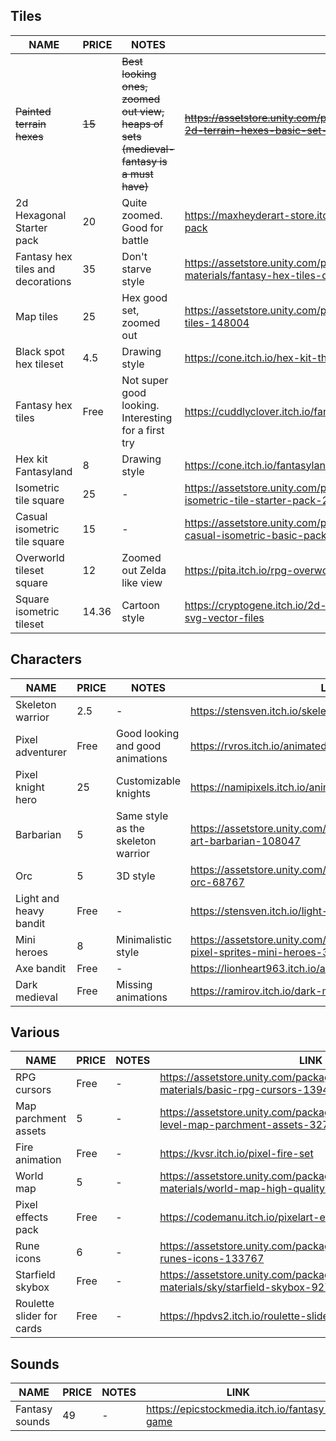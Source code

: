 
## Tiles

|NAME|PRICE|NOTES|LINK|
|---|---|---|---|
|~~Painted terrain hexes~~|~~15~~|~~Best looking ones, zoomed out view, heaps of sets (medieval-fantasy is a must have)~~|~~https://assetstore.unity.com/packages/2d/environments/painted-2d-terrain-hexes-basic-set-52258~~|
|2d Hexagonal Starter pack|20|Quite zoomed. Good for battle|https://maxheyderart-store.itch.io/2d-hexagonal-tile-starter-pack|
|Fantasy hex tiles and decorations|35|Don't starve style|https://assetstore.unity.com/packages/2d/textures-materials/fantasy-hex-tiles-decorations-133881|
|Map tiles|25|Hex good set, zoomed out|https://assetstore.unity.com/packages/2d/environments/map-tiles-148004|
|Black spot hex tileset|4.5|Drawing style|https://cone.itch.io/hex-kit-the-black-spot-tileset|
|Fantasy hex tiles|Free|Not super good looking. Interesting for a first try|https://cuddlyclover.itch.io/fantasy-hex-tiles|
|Hex kit Fantasyland|8|Drawing style|https://cone.itch.io/fantasyland|
|Isometric tile square|25|-|https://assetstore.unity.com/packages/2d/environments/2d-isometric-tile-starter-pack-27944|
|Casual isometric tile square|15|-|https://assetstore.unity.com/packages/2d/environments/2d-casual-isometric-basic-pack-143491|
|Overworld tileset square|12|Zoomed out Zelda like view|https://pita.itch.io/rpg-overworld-tileset|
|Square isometric tileset|14.36|Cartoon style|https://cryptogene.itch.io/2d-isometric-starter-style-plus-kit-svg-vector-files|

## Characters

|NAME|PRICE|NOTES|LINK|
|---|---|---|---|
|Skeleton warrior|2.5|-|https://stensven.itch.io/skeleton-warrior|
|Pixel adventurer|Free|Good looking and good animations|https://rvros.itch.io/animated-pixel-hero|
|Pixel knight hero|25|Customizable knights|https://namipixels.itch.io/animated-pixel-knight-hero|
|Barbarian|5|Same style as the skeleton warrior|https://assetstore.unity.com/packages/2d/characters/pixel-art-barbarian-108047|
|Orc|5|3D style|https://assetstore.unity.com/packages/2d/characters/the-orc-68767|
|Light and heavy bandit|Free|-|https://stensven.itch.io/light-heavy-bandit|
|Mini heroes|8|Minimalistic style|https://assetstore.unity.com/packages/2d/characters/rpg-pixel-sprites-mini-heroes-39481|
|Axe bandit|Free|-|https://lionheart963.itch.io/axe-bandit|
|Dark medieval|Free|Missing animations|https://ramirov.itch.io/dark-medieval-assets|

## Various

|NAME|PRICE|NOTES|LINK|
|---|---|---|---|
|RPG cursors|Free|-|https://assetstore.unity.com/packages/2d/textures-materials/basic-rpg-cursors-139404|
|Map parchment assets|5|-|https://assetstore.unity.com/packages/2d/environments/game-level-map-parchment-assets-32791|
|Fire animation|Free|-|https://kvsr.itch.io/pixel-fire-set|
|World map|5|-|https://assetstore.unity.com/packages/2d/textures-materials/world-map-high-quality-hand-drawn-100561|
|Pixel effects pack|Free|-|https://codemanu.itch.io/pixelart-effect-pack|
|Rune icons|6|-|https://assetstore.unity.com/packages/2d/gui/icons/fantasy-runes-icons-133767|
|Starfield skybox|Free|-|https://assetstore.unity.com/packages/2d/textures-materials/sky/starfield-skybox-92717|
|Roulette slider for cards|Free|-|https://hpdvs2.itch.io/roulette-slider-example|

## Sounds

|NAME|PRICE|NOTES|LINK|
|---|---|---|---|
|Fantasy sounds|49|-|https://epicstockmedia.itch.io/fantasy-game|
